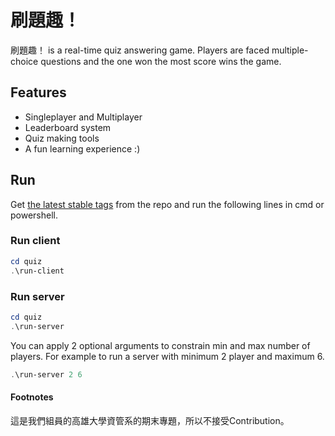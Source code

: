 # 刷題趣！

刷題趣！ is a real-time quiz answering game. Players are faced multiple-choice questions and the one won the most score wins the game.

## Features

- Singleplayer and Multiplayer
- Leaderboard system
- Quiz making tools
- A fun learning experience :)

## Run

Get [the latest stable tags](https://github.com/CarrieForle/quiz/tags) from the repo and run the following lines in cmd or powershell.

### Run client

```powershell
cd quiz
.\run-client
```

### Run server

```powershell
cd quiz
.\run-server
```

You can apply 2 optional arguments to constrain min and max number of players. For example to run a server with minimum 2 player and maximum 6.

```powershell
.\run-server 2 6
```

#### Footnotes

這是我們組員的高雄大學資管系的期末專題，所以不接受Contribution。